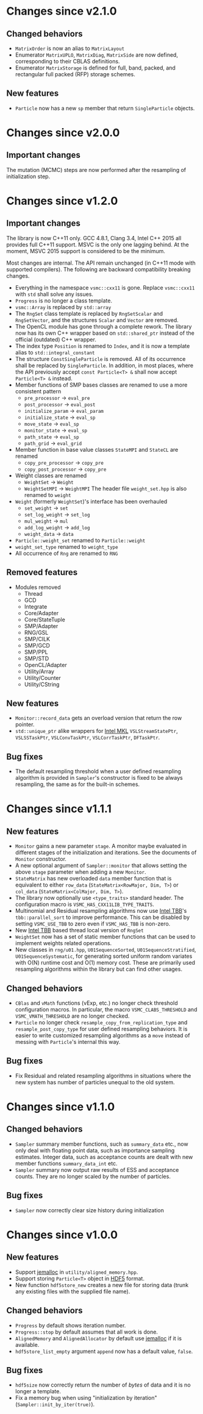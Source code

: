 # Changes since v2.1.0

## Changed behaviors

* `MatrixOrder` is now an alias to `MatrixLayout`
* Enumerator `MatrixUPLO`, `MatrixDiag`, `MatrixSide` are now defined,
  corresponding to their CBLAS definitions.
* Enumerator `MatrixStorage` is defined for full, band, packed, and rectangular
  full packed (RFP) storage schemes.

## New features

* `Particle` now has a new `sp` member that return `SingleParticle` objects.

# Changes since v2.0.0

## Important changes

The mutation (MCMC) steps are now performed after the resampling of
initialization step.

# Changes since v1.2.0

## Important changes

The library is now C++11 only. GCC 4.8.1, Clang 3.4, Intel C++ 2015 all
provides full C++11 support. MSVC is the only one lagging behind. At the
moment, MSVC 2015 support is considered to be the minimum.

Most changes are internal. The API remain unchanged (in C++11 mode with
supported compilers). The following are backward compatibility breaking
changes.

* Everything in the namespace `vsmc::cxx11` is gone. Replace `vsmc::cxx11` with
  `std` shall solve any issues.
* `Progress` is no longer a class template.
* `vsmc::Array` is replaced by `std::array`
* The `RngSet` class template is replaced by `RngSetScalar` and `RngSetVector`,
  and the structures `Scalar` and `Vector` are removed.
* The OpenCL module has gone through a complete rework. The library now has
  its own C++ wrapper based on `std::shared_ptr` instead of the official
  (outdated) C++ wrapper.
* The index type `Position` is renamed to `Index`, and it is now a template
  alias to `std::integral_constant`
* The structure `ConstSingleParticle` is removed. All of its occurrence shall
  be replaced by `SingleParticle`. In addition, in most places, where the API
  previously accept `const Particle<T> &` shall now accept `Particle<T> &`
  instead.
* Member functions of SMP bases classes are renamed to use a more consistent
  pattern
  - `pre_processor` -> `eval_pre`
  - `post_processor` -> `eval_post`
  - `initialize_param` -> `eval_param`
  - `initialize_state` -> `eval_sp`
  - `move_state` -> `eval_sp`
  - `monitor_state` -> `eval_sp`
  - `path_state` -> `eval_sp`
  - `path_grid` -> `eval_grid`
* Member function in base value classes `StateMPI` and `StateCL` are renamed
  - `copy_pre_processor` -> `copy_pre`
  - `copy_post_processor` -> `copy_pre`
* Weight classes are renamed
  - `WeightSet` -> `Weight`
  - `WeightSetMPI` -> `WeightMPI`
  The header file `weight_set.hpp` is also renamed to `weight`
* `Weight` (formerly `WeightSet`)'s interface has been overhauled
  - `set_weight` -> `set`
  - `set_log_weight` -> `set_log`
  - `mul_weight` -> `mul`
  - `add_log_weight` -> `add_log`
  - `weight_data` -> `data`
* `Particle::weight_set` renamed to `Particle::weight`
* `weight_set_type` renamed to `weight_type`
* All occurrence of `Rng` are renamed to `RNG`

## Removed features

* Modules removed
  - Thread
  - GCD
  - Integrate
  - Core/Adapter
  - Core/StateTuple
  - SMP/Adapter
  - RNG/GSL
  - SMP/CILK
  - SMP/GCD
  - SMP/PPL
  - SMP/STD
  - OpenCL/Adapter
  - Utility/Array
  - Utility/Counter
  - Utility/CString

## New features

* `Monitor::record_data` gets an overload version that return the row pointer.
* `std::unique_ptr` alike wrappers for [Intel MKL][MKL] `VSLStreamStatePtr`,
  `VSLSSTaskPtr`, `VSLConvTaskPtr`, `VSLCorrTaskPtr`, `DFTaskPtr`.

## Bug fixes

* The default resampling threshold when a user defined resampling algorithm is
  provided in `Sampler`'s constructor is fixed to be always resampling, the
  same as for the built-in schemes.

# Changes since v1.1.1

## New features

* `Monitor` gains a new parameter `stage`. A monitor maybe evaluated in
  different stages of the initialization and iterations. See the documents of
  `Monitor` constructor.
* A new optional argument of `Sampler::monitor` that allows setting the above
  `stage` parameter when adding a new `Monitor`.
* `StateMatrix` has new overloaded `data` member function that is equivalent to
  either `row_data` (`StateMatrix<RowMajor, Dim, T>`) or `col_data`
  (`StateMatrix<ColMajor, Dim, T>`).
* The library now optionally use `<type_traits>` standard header. The
  configuration macro is `VSMC_HAS_CXX11LIB_TYPE_TRAITS`.
* Multinomial and Residual resampling algorithms now use [Intel TBB][TBB]'s
  `tbb::parallel_sort` to improve performance. This can be disabled by setting
  `VSMC_USE_TBB` to zero even if `VSMC_HAS_TBB` is non-zero.
* New [Intel TBB][TBB] based thread local version of `RngSet`
* `WeightSet` now has a set of static member functions that can be used to
  implement weights related operations.
* New classes in `rng/u01.hpp`, `U01SequenceSorted`, `U01SequenceStratified`,
  `U01SequenceSystematic`, for generating sorted uniform random variates with
  O(N) runtime cost and O(1) memory cost. These are primarily used resampling
  algorithms within the library but can find other usages.

## Changed behaviors

* `CBlas` and `vMath` functions (vExp, etc.) no longer check threshold
  configuration macros. In particular, the macro `VSMC_CLABS_THRESHOLD` and
  `VSMC_VMATH_THRESHOLD` are no longer checked.
* `Particle` no longer check `resample_copy_from_replication_type` and
  `resample_post_copy_type` for user defined resampling behaviors. It is easier
  to write customized resampling algorithms as a `move` instead of messing with
  `Particle`'s internal this way.

## Bug fixes

* Fix Residual and related resampling algorithms in situations where the new
  system has number of particles unequal to the old system.

# Changes since v1.1.0

## Changed behaviors

* `Sampler` summary member functions, such as `summary_data` etc., now only
  deal with floating point data, such as importance sampling estimates. Integer
  data, such as acceptance counts are dealt with new member functions
  `summary_data_int` etc.
* `Sampler` summary now output raw results of ESS and acceptance counts. They
  are no longer scaled by the number of particles.

## Bug fixes

* `Sampler` now correctly clear size history during initialization

# Changes since v1.0.0

## New features

* Support [jemalloc][jemalloc] in `utility/aligned_memory.hpp`.
* Support storing `Particle<T>` object in [HDF5][HDF5] format.
* New function `hdf5store_new` creates a new file for storing data (trunk
  any existing files with the supplied file name).

## Changed behaviors

* `Progress` by default shows iteration number.
* `Progress::stop` by default assumes that all work is done.
* `AlignedMemory` and `AlignedAllocator` by default use [jemalloc][jemalloc] if
  it is available.
* `hdf5store_list_empty` argument `append` now has a default value, `false`.

## Bug fixes

* `hdf5size` now correctly return the number of *bytes* of data and it is no
  longer a template.
* Fix a memory bug when using "initialization by iteration"
  (`Sampler::init_by_iter(true)`).

[HDF5]: http://www.hdfgroup.org/HDF5/
[MKL]: https://software.intel.com/en-us/intel-mkl/
[TBB]: https://www.threadingbuildingblocks.org
[jemalloc]: http://www.canonware.com/jemalloc/
